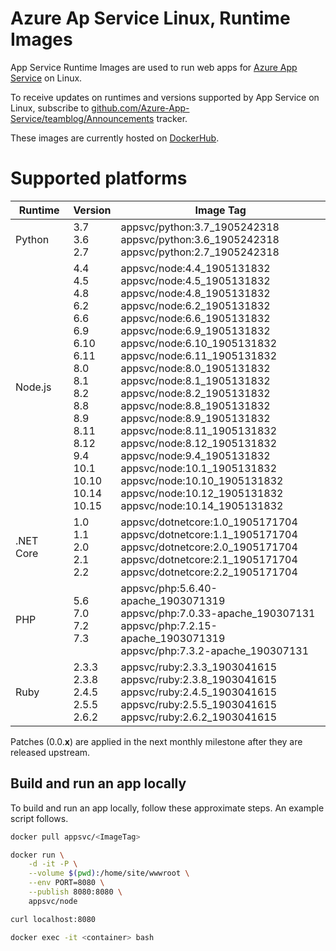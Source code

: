 
# Azure Ap Service Linux, Runtime Images

App Service Runtime Images are used to run web apps for [Azure App Service](https://docs.microsoft.com/en-us/azure/app-service/containers/app-service-linux-intro) on Linux.

To receive updates on runtimes and versions supported by App Service on Linux,
subscribe to [github.com/Azure-App-Service/teamblog/Announcements](https://github.com/Azure-App-Service/teamblog/Announcements)
tracker.

These images are currently hosted on [DockerHub](https://hub.docker.com/u/appsvc/).

# Supported platforms

Runtime | Version | Image Tag | 
--------|--------|--------|
Python  | 3.7<br />3.6 <br/>2.7 | appsvc/python:3.7_1905242318 <br /> appsvc/python:3.6_1905242318 <br /> appsvc/python:2.7_1905242318 <br /> |
Node.js | 4.4<br /> 4.5 <br/> 4.8 <br />6.2 <br /> 6.6 <br /> 6.9 <br /> 6.10 <br /> 6.11 <br /> 8.0 <br /> 8.1 <br /> 8.2 <br /> 8.8 <br /> 8.9 <br /> 8.11 <br /> 8.12 <br /> 9.4<br /> 10.1 <br /> 10.10 <br /> 10.14 <br /> 10.15 |  appsvc/node:4.4_1905131832 <br /> appsvc/node:4.5_1905131832 <br /> appsvc/node:4.8_1905131832 <br /> appsvc/node:6.2_1905131832 <br /> appsvc/node:6.6_1905131832 <br /> appsvc/node:6.9_1905131832 <br /> appsvc/node:6.10_1905131832 <br /> appsvc/node:6.11_1905131832 <br /> appsvc/node:8.0_1905131832 <br /> appsvc/node:8.1_1905131832 <br /> appsvc/node:8.2_1905131832 <br /> appsvc/node:8.8_1905131832 <br /> appsvc/node:8.9_1905131832 <br /> appsvc/node:8.11_1905131832 <br /> appsvc/node:8.12_1905131832 <br /> appsvc/node:9.4_1905131832 <br /> appsvc/node:10.1_1905131832 <br /> appsvc/node:10.10_1905131832 <br /> appsvc/node:10.12_1905131832 <br /> appsvc/node:10.14_1905131832 <br /> |
.NET Core | 1.0 <br /> 1.1<br /> 2.0 <br /> 2.1 <br /> 2.2 | appsvc/dotnetcore:1.0_1905171704 <br /> appsvc/dotnetcore:1.1_1905171704 <br /> appsvc/dotnetcore:2.0_1905171704 <br /> appsvc/dotnetcore:2.1_1905171704 <br /> appsvc/dotnetcore:2.2_1905171704 |
PHP     | 5.6<br />7.0 <br /> 7.2 <br /> 7.3 |  appsvc/php:5.6.40-apache_1903071319 <br /> appsvc/php:7.0.33-apache_190307131 <br /> appsvc/php:7.2.15-apache_1903071319 <br /> appsvc/php:7.3.2-apache_190307131 <br /> |
Ruby    | 2.3.3 <br /> 2.3.8 <br /> 2.4.5 <br /> 2.5.5 <br /> 2.6.2 |  appsvc/ruby:2.3.3_1903041615 <br /> appsvc/ruby:2.3.8_1903041615 <br /> appsvc/ruby:2.4.5_1903041615 <br /> appsvc/ruby:2.5.5_1903041615 <br /> appsvc/ruby:2.6.2_1903041615 <br /> |

Patches (0.0.**x**) are applied in the next monthly milestone after they are released upstream.

## Build and run an app locally

To build and run an app locally, follow these approximate steps. An example script follows.

```bash
docker pull appsvc/<ImageTag>

docker run \
    -d -it -P \
    --volume $(pwd):/home/site/wwwroot \
    --env PORT=8080 \
    --publish 8080:8080 \
    appsvc/node 

curl localhost:8080

docker exec -it <container> bash
```
